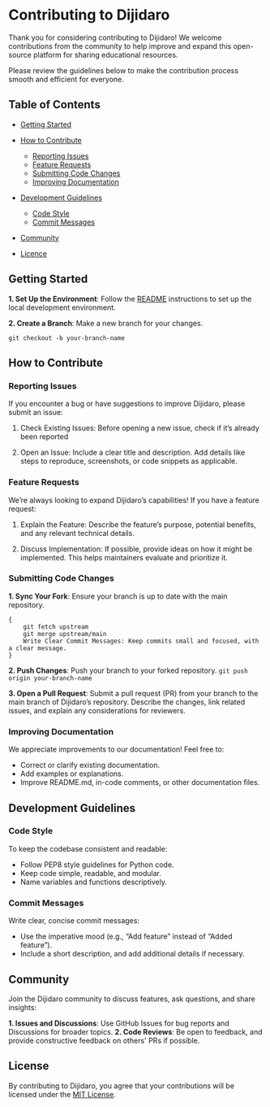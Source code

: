 # Contributing to Dijidaro
Thank you for considering contributing to Dijidaro! We welcome contributions from the community to help improve and expand this open-source platform for sharing educational resources.

Please review the guidelines below to make the contribution process smooth and efficient for everyone.

## Table of Contents
 - [Getting Started](#getting-started)
 - [How to Contribute](#how-to-contribute)
    - [Reporting Issues](#reporting-issues)
    - [Feature Requests](#feature-requests)
    - [Submitting Code Changes](#submitting-code-changes)
    - [Improving Documentation](#improving-documentation)
 - [Development Guidelines](#development-guidelines)
    - [Code Style](#code-style)
    - [Commit Messages](#commit-messages)

 - [Community](#community)
 - [Licence](#license)

## Getting Started
**1. Set Up the Environment**: Follow the [README](../README.md) instructions to set up the local development environment.

**2. Create a Branch**: Make a new branch for your changes.

`git checkout -b your-branch-name`

## How to Contribute
### Reporting Issues
If you encounter a bug or have suggestions to improve Dijidaro, please submit an issue:
 1. Check Existing Issues: Before opening a new issue, check if it’s already been reported 

 2. Open an Issue: Include a clear title and description. Add details like steps to reproduce, screenshots, or code snippets as applicable.

### Feature Requests
We’re always looking to expand Dijidaro’s capabilities! If you have a feature request:
 1. Explain the Feature: Describe the feature’s purpose, potential benefits, and any relevant technical details.

 2. Discuss Implementation: If possible, provide ideas on how it might be implemented. This helps maintainers evaluate and prioritize it.

### Submitting Code Changes
 **1. Sync Your Fork**: Ensure your branch is up to date with the main repository.

    {
        git fetch upstream
        git merge upstream/main
        Write Clear Commit Messages: Keep commits small and focused, with a clear message.
    }

 **2. Push Changes**: Push your branch to your forked repository.
    `git push origin your-branch-name`

 **3. Open a Pull Request**: Submit a pull request (PR) from your branch to the main branch of Dijidaro’s repository. Describe the changes, link related issues, and explain any considerations for reviewers.

### Improving Documentation
We appreciate improvements to our documentation! Feel free to:

 - Correct or clarify existing documentation.
 - Add examples or explanations.
 - Improve README.md, in-code comments, or other documentation files.

## Development Guidelines

### Code Style
To keep the codebase consistent and readable:

 - Follow PEP8 style guidelines for Python code.
 - Keep code simple, readable, and modular.
 - Name variables and functions descriptively.

### Commit Messages
Write clear, concise commit messages:

 - Use the imperative mood (e.g., “Add feature” instead of “Added feature”).
 - Include a short description, and add additional details if necessary.

## Community
Join the Dijidaro community to discuss features, ask questions, and share insights:

 **1. Issues and Discussions**: Use GitHub Issues for bug reports and Discussions for broader topics.
 **2. Code Reviews**: Be open to feedback, and provide constructive feedback on others' PRs if possible.

## License
By contributing to Dijidaro, you agree that your contributions will be licensed under the [MIT License](../LICENSE.md).